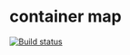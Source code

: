 # container map

[![Build status](https://ci.appveyor.com/api/projects/status/chm4lohuvdifgx28?svg=true)](https://ci.appveyor.com/project/Volivanmail/dz-ajs-8-2-map)
